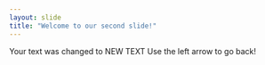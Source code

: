 ```yaml
---
layout: slide
title: "Welcome to our second slide!"
---
```

Your text was changed to NEW TEXT
Use the left arrow to go back!
